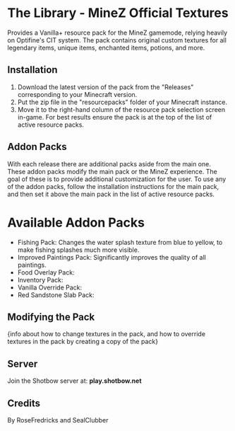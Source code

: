 # The Library - MineZ Official Textures
Provides a Vanilla+ resource pack for the MineZ gamemode, relying heavily on Optifine's CIT system. The pack contains original custom textures for all legendary items, unique items, enchanted items, potions, and more. 

## Installation
1. Download the latest version of the pack from the "Releases" corresponding to your Minecraft version. 
2. Put the zip file in the "resourcepacks" folder of your Minecraft instance.
3. Move it to the right-hand column of the resource pack selection screen in-game. For best results ensure the pack is at the top of the list of active resource packs.

## Addon Packs
With each release there are additional packs aside from the main one. These addon packs modify the main pack or the MineZ experience. The goal of these is to provide additional customization for the user. To use any of the addon packs, follow the installation instructions for the main pack, and then set it above the main pack in the list of active resource packs.

# Available Addon Packs
- Fishing Pack: Changes the water splash texture from blue to yellow, to make fishing splashes much more visible.
- Improved Paintings Pack: Significantly improves the quality of all paintings.
- Food Overlay Pack: 
- Inventory Pack: 
- Vanilla Override Pack: 
- Red Sandstone Slab Pack: 

## Modifying the Pack
{info about how to change textures in the pack, and how to override textures in the pack by creating a copy of the pack}

## Server
Join the Shotbow server at: **play.shotbow.net**

## Credits
By RoseFredricks and SealClubber
